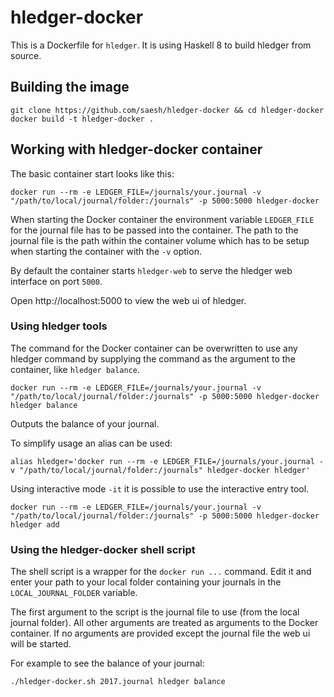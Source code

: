 
# hledger-docker

This is a Dockerfile for `hledger`. It is using Haskell 8 to build hledger from source.

## Building the image

```
git clone https://github.com/saesh/hledger-docker && cd hledger-docker
docker build -t hledger-docker .
```

## Working with hledger-docker container

The basic container start looks like this:
```
docker run --rm -e LEDGER_FILE=/journals/your.journal -v "/path/to/local/journal/folder:/journals" -p 5000:5000 hledger-docker
```

When starting the Docker container the environment variable `LEDGER_FILE` for the journal file has to be passed into the container. The path to the journal file is the path within the container volume which has to be setup when starting the container with the `-v` option.

By default the container starts `hledger-web` to serve the hledger web interface on port `5000`.

Open http://localhost:5000 to view the web ui of hledger.

### Using hledger tools

The command for the Docker container can be overwritten to use any hledger command by supplying the command as the argument to the container, like `hledger balance`.

```
docker run --rm -e LEDGER_FILE=/journals/your.journal -v "/path/to/local/journal/folder:/journals" -p 5000:5000 hledger-docker hledger balance
```

Outputs the balance of your journal.

To simplify usage an alias can be used:

```
alias hledger='docker run --rm -e LEDGER_FILE=/journals/your.journal -v "/path/to/local/journal/folder:/journals" hledger-docker hledger'
```

Using interactive mode `-it` it is possible to use the interactive entry tool.

```
docker run --rm -e LEDGER_FILE=/journals/your.journal -v "/path/to/local/journal/folder:/journals" -p 5000:5000 hledger-docker hledger add
```

### Using the hledger-docker shell script

The shell script is a wrapper for the `docker run ...` command. Edit it and enter your path to your local folder containing your journals in the `LOCAL_JOURNAL_FOLDER` variable.

The first argument to the script is the journal file to use (from the local journal folder). All other arguments are treated as arguments to the Docker container. If no arguments are provided except the journal file the web ui will be started.

For example to see the balance of your journal:

```
./hledger-docker.sh 2017.journal hledger balance
```
